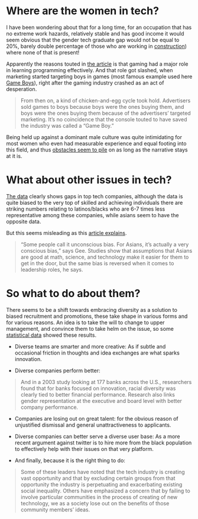 # Where are the women in tech?

I have been wondering about that for a long time, for an occupation that has no extreme work hazards, relatively stable and has good income it would seem obvious that the gender tech graduate gap would not be equal to 20%, barely double percentage of those who are working in [construction](https://www.cnbc.com/2019/01/28/heres-what-its-like-to-be-a-woman-construction-worker.html#:~:text=Currently%2C%20women%20make%20up%209.1,male%20counterparts%20make%20across%20industries.)) where none of that is present!

Apparently the reasons touted in [the article](https://qz.com/911737/silicon-valleys-gender-gap-is-the-result-of-computer-game-marketing-20-years-ago/) is that gaming had  a major role in learning programming effectively. And that role got slashed, when marketing started targeting boys in games (most famous example used here [Game Boys](https://en.wikipedia.org/wiki/Game_Boy)), right after the gaming industry crashed as an act of desperation.

>From then on, a kind of chicken-and-egg cycle took hold. Advertisers sold games to boys because boys were the ones buying them, and boys were the ones buying them because of the advertisers’ targeted marketing. It’s no coincidence that the console touted to have saved the industry was called a “Game Boy.”

Being held up against a dominant male culture was quite intimidating for most women who even had measurable experience and equal footing into this field, and thus [obstacles seem to pile](https://fortune.com/2015/04/20/the-pervasive-bias-against-female-computer-science-majors/) on as long as the narrative stays at it is.

# What about other issues in tech?

[The data](https://informationisbeautiful.net/visualizations/diversity-in-tech/) clearly shows gaps in top tech companies, although the data is quite biased to the very top of skilled and achieving individuals there are striking numbers relating to latinos/blacks who are 6-7 times less representative among these companies, while asians seem to have the opposite data.

But this seems misleading as this [article explains](https://www.wired.com/story/tech-leadership-race-problem/).

>“Some people call it unconscious bias. For Asians, it’s actually a very conscious bias,” says Gee. Studies show that assumptions that Asians are good at math, science, and technology make it easier for them to get in the door, but the same bias is reversed when it comes to leadership roles, he says.

# So what to do about them?

There seems to be a shift towards embracing diversity as a solution to biased recruitment and promotions, these take shape in various forms and for various reasons. An idea is to take the will to change to upper management, and convince them to take helm on the issue, so some [statistical data](https://www.usatoday.com/story/tech/columnist/2015/07/21/why-diversity-matters-your-tech-company/30419871/) showed these results.

- Diverse teams are smarter and more creative: As if subtle and occasional friction in thoughts and idea exchanges are what sparks innovation.

- Diverse companies perform better: 
>And in a 2003 study looking at 177 banks across the U.S., researchers found that for banks focused on innovation, racial diversity was clearly tied to better financial performance. Research also links gender representation at the executive and board level with better company performance.  

- Companies are losing out on great talent: for the obvious reason of unjustified dismissal and general unattractiveness to applicants.

- Diverse companies can better serve a diverse user base: As a more recent argument against twitter is to hire more from the black population to effectively help with their issues on that very platform.

- And finally, because it is the right thing to do:
>Some of these leaders have noted that the tech industry is creating vast opportunity and that by excluding certain groups from that opportunity the industry is perpetuating and exacerbating existing social inequality. Others have emphasized a concern that by failing to involve particular communities in the process of creating of new technology, we as a society lose out on the benefits of those community members’ ideas. 